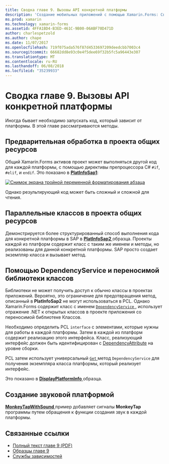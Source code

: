 ```yaml
---
title: Сводка главе 9. Вызовы API конкретной платформы
description: 'Создание мобильных приложений с помощью Xamarin.Forms: Сводка главе 9. Вызовы API конкретной платформы'
ms.prod: xamarin
ms.technology: xamarin-forms
ms.assetid: 4FFA1BD4-B3ED-461C-9B00-06ABF70D471D
author: charlespetzold
ms.author: chape
ms.date: 11/07/2017
ms.openlocfilehash: 719f075ada576f87d4533697209deedcbb7003c4
ms.sourcegitcommit: 66682dd8e93c0e4f5dee69f32b5fc5a96443e307
ms.translationtype: MT
ms.contentlocale: ru-RU
ms.lasthandoff: 06/08/2018
ms.locfileid: "35239933"
---
```

# <a name="summary-of-chapter-9-platform-specific-api-calls"></a>Сводка главе 9. Вызовы API конкретной платформы

Иногда бывает необходимо запускать код, который зависит от платформы. В этой главе рассматриваются методы.

## <a name="preprocessing-in-the-shared-asset-project"></a>Предварительная обработка в проекта общих ресурсов

Общий Xamarin.Forms активов проект может выполняться другой код для каждой платформы, с помощью директивы препроцессора C# `#if`, `#elif`, и `endif`. Это показано в [ **PlatInfoSap1**](https://github.com/xamarin/xamarin-forms-book-samples/tree/master/Chapter09/PlatInfoSap1):

[![Снимок экрана тройной переменной форматирования абзаца](images/ch09fg01-small.png "модель устройства и операционной системы")](images/ch09fg01-large.png#lightbox "модель устройства и операционной системы")

Однако результирующий код может быть сложный и сложной для чтения.

## <a name="parallel-classes-in-the-shared-asset-project"></a>Параллельные классов в проекта общих ресурсов

Демонстрируется более структурированный способ выполнения кода для конкретной платформы в SAP в [ **PlatInfoSap2** ](https://github.com/xamarin/xamarin-forms-book-samples/tree/master/Chapter09/PlatInfoSap2) образца. Проекты каждой из платформ содержит класс с таким же именем и методы, но реализованы для данной конкретной платформы. SAP просто создает экземпляр класса и вызывает метод.

## <a name="dependencyservice-and-the-portable-class-library"></a>Помощью DependencyService и переносимой библиотеки классов

Библиотеки не может получить доступ к обычно классы в проектах приложений. Вероятно, это ограничение для предотвращения метод, описанный в **PlatInfoSap2** не могут использоваться в PCL. Однако Xamarin.Forms содержит класс с именем [ `DependencyService` ](https://developer.xamarin.com/api/type/Xamarin.Forms.DependencyService/) , использует отражение .NET к открытых классов в проекте приложения со переносимой библиотеке Классов.

Необходимо определить PCL `interface` с элементами, которые нужны для работы в каждой платформы. Затем в каждой из платформ содержит реализацию этого интерфейса. Класс, реализующий интерфейс должен быть идентифицирован с [DependencyAttribute](https://developer.xamarin.com/api/type/Xamarin.Forms.DependencyAttribute/) на уровне сборки.

PCL затем использует универсальный [ `Get` ](https://developer.xamarin.com/api/member/Xamarin.Forms.DependencyService.Get{T}/p/Xamarin.Forms.DependencyFetchTarget/) метод `DependencyService` для получения экземпляра класса платформы, который реализует интерфейс.

Это показано в [ **DisplayPlatformInfo** ](https://github.com/xamarin/xamarin-forms-book-samples/tree/master/Chapter09/DisplayPlatformInfo) образца.

## <a name="platform-specific-sound-generation"></a>Создание звуковой платформой

[ **MonkeyTapWithSound** ](https://github.com/xamarin/xamarin-forms-book-samples/tree/master/Chapter09/MonkeyTapWithSound) пример добавляет сигналы **MonkeyTap** программы путем обращения к функции создания звук в каждой платформы.



## <a name="related-links"></a>Связанные ссылки

- [Полный текст главе 9 (PDF)](https://download.xamarin.com/developer/xamarin-forms-book/XamarinFormsBook-Ch09-Apr2016.pdf)
- [Образцы главе 9](https://github.com/xamarin/xamarin-forms-book-samples/tree/master/Chapter09)
- [Службы зависимостей](~/xamarin-forms/app-fundamentals/dependency-service/index.md)
